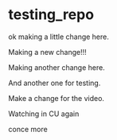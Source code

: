 # testing_repo

ok making a little change here.

Making a new change!!!

Making another change here.

And another one for testing.

Make a change for the video.

Watching in CU
 again


conce more
